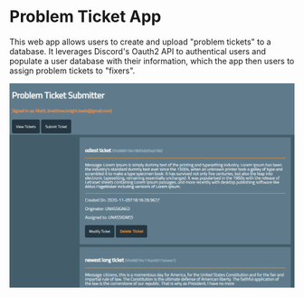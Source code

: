 # Problem Ticket App
This web app allows users to create and upload "problem tickets" to a database.
It leverages Discord's Oauth2 API to authentical users and populate a user database with their information, which the app then users to assign problem tickets to "fixers".

![Figure 1-1](screenshot.PNG "ticket view page")
